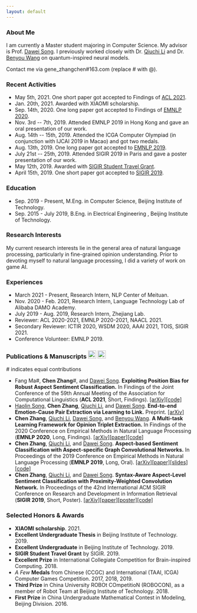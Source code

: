 ```yaml
---
layout: default
---
```


### About Me

I am currently a Master student majoring in Computer Science. My advisor is Prof. [Dawei Song](http://cs.bit.edu.cn/szdw/jsml/js/sdw/index.htm). I previously worked closely with Dr. [Qiuchi Li](https://qiuchili.github.io) and Dr. [Benyou Wang](https://wabyking.github.io/old) on quantum-inspired neural models.

Contact me via gene_zhangchen#163.com (replace # with @).

### Recent Activities

* May 5th, 2021. One short paper got accepted to Findings of [ACL 2021](https://2021.aclweb.org).
* Jan. 20th, 2021. Awarded with XIAOMI scholarship.
* Sep. 14th, 2020. One long paper got accepted to Findings of [EMNLP 2020](https://2020.emnlp.org).
* Nov. 3rd -- 7th, 2019. Attended EMNLP 2019 in Hong Kong and gave an oral presentation of our work.
* Aug. 14th -- 15th, 2019. Attended the ICGA Computer Olympiad (in conjunction with IJCAI 2019 in Macao) and got two medals.
* Aug. 13th, 2019. One long paper got accepted to [EMNLP 2019](https://www.emnlp-ijcnlp2019.org).
* July 21st -- 25th, 2019. Attended SIGIR 2019 in Paris and gave a poster presentation of our work.
* May 12th, 2019. Awarded with [SIGIR Student Travel Grant](http://sigir.org/general-information/travel-grants).
* April 15th, 2019. One short paper got accepted to [SIGIR 2019](http://www.sigir.org/sigir2019).

### Education

* Sep. 2019 - Present, M.Eng. in Computer Science, Beijing Institute of Technology.
* Sep. 2015 - July 2019, B.Eng. in Electrical Engineering , Beijing Institute of Technology.

### Research Interests

My current research interests lie in the general area of natural language processing, particularly in fine-grained opinion understanding. Prior to devoting myself to natural language processing, I did a variety of work on game AI.

### Experiences

* March 2021 - Present, Research Intern, NLP Center of Meituan.
* Nov. 2020 - Feb. 2021, Research Intern, Language Technology Lab of Alibaba DAMO Academy.
* July 2019 - Aug. 2019, Research Intern, Zhejiang Lab.
* Reviewer: ACL 2020-2021, EMNLP 2020-2021, NAACL 2021.
* Secondary Reviewer: ICTIR 2020, WSDM 2020, AAAI 2021, TOIS, SIGIR 2021.
* Conference Volunteer: EMNLP 2019.

### Publications & Manuscripts [<img src="./assets/img/google.ico" width="22" height="22" alt="google" align=center/>](https://scholar.google.com/citations?user=IMwAXWcAAAAJ) [<img src="./assets/img/semantic.ico" width="22" height="22" alt="semantic" align=center/>](https://www.semanticscholar.org/author/Chen-Zhang/145107889) 
\# indicates equal contributions

* Fang Ma\#, **Chen Zhang**\#, and [Dawei Song](http://cs.bit.edu.cn/szdw/jsml/js/sdw/index.htm). **Exploiting Position Bias for Robust Aspect Sentiment Classification.** In Findings of the Joint Conference of the 59th Annual Meeting of the Association for Computational Linguistics (**ACL 2021**, Short, Findings). [[arXiv]](https://arxiv.org/abs/2105.14210)[[code]](https://github.com/BD-MF/POS4ASC)
* [Haolin Song](https://shl5133.github.io), **Chen Zhang**, [Qiuchi Li](https://qiuchili.github.io), and [Dawei Song](http://cs.bit.edu.cn/szdw/jsml/js/sdw/index.htm). **End-to-end Emotion-Cause Pair Extraction via Learning to Link.** Preprint. [[arXiv]](https://arxiv.org/abs/2002.10710) 
* **Chen Zhang**, [Qiuchi Li](https://qiuchili.github.io), [Dawei Song](http://cs.bit.edu.cn/szdw/jsml/js/sdw/index.htm), and [Benyou Wang](https://wabyking.github.io/old). **A Multi-task Learning Framework for Opinion Triplet Extraction.** In Findings of the 2020 Conference on Empirical Methods in Natural Language Processing (**EMNLP 2020**, Long, Findings). [[arXiv]](https://arxiv.org/abs/2010.01512)[[paper]](https://www.aclweb.org/anthology/2020.findings-emnlp.72/)[[code]](https://github.com/GeneZC/OTE-MTL)
* **Chen Zhang**, [Qiuchi Li](https://qiuchili.github.io), and [Dawei Song](http://cs.bit.edu.cn/szdw/jsml/js/sdw/index.htm). **Aspect-based Sentiment Classification with Aspect-specific Graph Convolutional Networks.** In Proceedings of the 2019 Conference on Empirical Methods in Natural Language Processing (**EMNLP 2019**, Long, Oral). [[arXiv]](https://arxiv.org/abs/1909.03477)[[paper]](https://www.aclweb.org/anthology/D19-1464/)[[slides]](./assets/file/EMNLP2019-Oral.pdf)[[code]](https://github.com/GeneZC/ASGCN)
* **Chen Zhang**, [Qiuchi Li](https://qiuchili.github.io), and [Dawei Song](http://cs.bit.edu.cn/szdw/jsml/js/sdw/index.htm). **Syntax-Aware Aspect-Level Sentiment Classification with Proximity-Weighted Convolution Network.** In Proceedings of the 42nd International ACM SIGIR Conference on Research and Development in Information Retrieval (**SIGIR 2019**, Short, Poster). [[arXiv]](https://arxiv.org/abs/1909.10171)[[paper]](https://dl.acm.org/citation.cfm?id=3331351)[[poster]](./assets/file/SIGIR2019-Poster.pdf)[[code]](https://github.com/GeneZC/PWCN)

### Selected Honors & Awards

* **XIAOMI scholarship**. 2021.
* **Excellent Undergraduate Thesis** in Beijing Institute of Technology. 2019.
* **Excellent Undergraduate** in Beijing Institute of Technology. 2019.
* **SIGIR Student Travel Grant** by SIGIR. 2019.
* **Excellent Prize** in International Collegiate Competition for Brain-inspired Computing. 2018.
* *A Few* **Medals** from Chinese (CCGC) and International (TAAI, ICGA) Computer Games Competition. 2017, 2018, 2019.
* **Third Prize** in China University ROBOt COmpetitioN (ROBOCON), as a member of Robot Team at Beijing Institute of Technology. 2018.
* **First Prize** in China Undergraduate Mathematical Contest in Modeling, Beijing Division. 2016.
